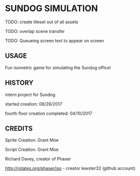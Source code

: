 # SUNDOG SIMULATION

TODO: create tileset out of all assets 

TODO: overlap scene transfer

TODO: Queueing screen text to appear on screen


## USAGE

Fun isometric game for simulating the Sundog office!

## HISTORY

intern project for Sundog

started creation:                   08/26/2017

fourth floor creation completed:     04/10/2017


## CREDITS

Sprite Creation: Grant Moe

Script Creation: Grant Moe


Richard Davey, creator of Phaser

http://rotates.org/phaser/iso - creator lewster32 (github account)
